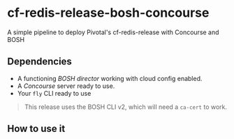 # cf-redis-release-bosh-concourse

A simple pipeline to deploy Pivotal's cf-redis-release with Concourse and BOSH

## Dependencies

* A functioning *BOSH director* working with cloud config enabled.
* A *Concourse* server ready to use.
* Your `fly` CLI ready to use

> This release uses the BOSH CLI v2, which will need a `ca-cert` to work.

## How to use it
